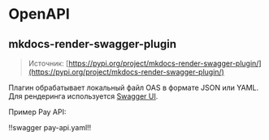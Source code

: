 # OpenAPI

## mkdocs-render-swagger-plugin

> Источник: [https://pypi.org/project/mkdocs-render-swagger-plugin/](https://pypi.org/project/mkdocs-render-swagger-plugin/)

Плагин обрабатывает локальный файл OAS в формате JSON или YAML. Для рендеринга используется [Swagger UI](https://swagger.io/tools/swagger-ui/).

Пример Pay API:

!!swagger pay-api.yaml!!